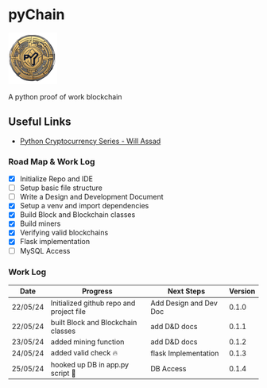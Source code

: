 # pyChain

![CoinIco](./assets/pyCoin.png)

A python proof of work blockchain

## Useful Links

- [Python Cryptocurrency Series - Will Assad][def1]

[def1]: https://www.youtube.com/watch?v=b41TVaLwhKc&list=PLtCKS3CuBDYV_Vyl1ZH2Je8gSdXfQf4e3

### Road Map & Work Log

- [x] Initialize Repo and IDE
- [ ] Setup basic file structure
- [ ] Write a Design and Development Document
- [x] Setup a venv and import dependencies
- [x] Build Block and Blockchain classes
- [x] Build miners
- [x] Verifying valid blockchains
- [x] Flask implementation
- [ ] MySQL Access

### Work Log

Date | Progress | Next Steps | Version
-----|-------------|--------|------
22/05/24 | Initialized github repo and project file | Add Design and Dev Doc | 0.1.0
22/05/24 | built Block and Blockchain classes | add D&D docs | 0.1.1
23/05/24 | added mining function | add D&D docs | 0.1.2
24/05/24 | added valid check :fire: | flask Implementation | 0.1.3
25/05/24 | hooked up DB in app.py script :floppy_disk: | DB Access | 0.1.4